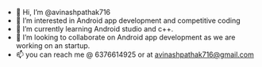 - 👋 Hi, I’m @avinashpathak716
- 👀 I’m interested in Android app development and competitive coding
- 🌱 I’m currently learning Android studio and c++.
- 💞️ I’m looking to collaborate on Android app development as we are working on an startup.
- 📫 you can reach me @ 6376614925 or at avinashpathak716@gmail.com

<!---
avinashpathak716/avinashpathak716 is a ✨ special ✨ repository because its `README.md` (this file) appears on your GitHub profile.
You can click the Preview link to take a look at your changes.
--->
